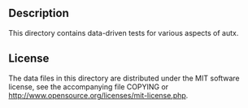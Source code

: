 Description
------------

This directory contains data-driven tests for various aspects of autx.

License
--------

The data files in this directory are distributed under the MIT software
license, see the accompanying file COPYING or
http://www.opensource.org/licenses/mit-license.php.

